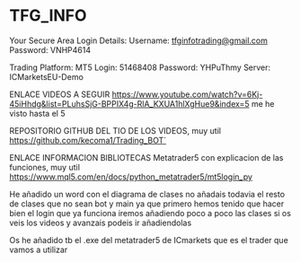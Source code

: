 ﻿# TFG_INFO
Your Secure Area Login Details:
Username:	tfginfotrading@gmail.com
Password:	VNHP4614


Trading Platform:	MT5
Login:	51468408
Password:	YHPuThmy
Server:	ICMarketsEU-Demo

ENLACE VIDEOS A SEGUIR
https://www.youtube.com/watch?v=6Kj-45iHhdg&list=PLuhsSjG-BPPIX4g-RlA_KXUA1hlXgHue9&index=5
me he visto hasta el 5

REPOSITORIO GITHUB DEL TIO DE LOS VIDEOS, muy util
https://github.com/kecoma1/Trading_BOT´


ENLACE INFORMACION BIBLIOTECAS Metatrader5 con explicacion de las funciones, muy util
https://www.mql5.com/en/docs/python_metatrader5/mt5login_py

He añadido un word con el diagrama de clases no añadais todavia el resto de clases que no sean bot y main ya que primero hemos tenido que hacer bien el login que ya funciona iremos añadiendo poco a poco las clases si os veis los videos y avanzais podeis ir añadiendolas

Os he añadido tb el .exe del metatrader5 de ICmarkets que es el trader que vamos a utilizar